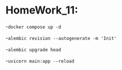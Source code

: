 # HomeWork_11:

-`docker compose up -d`

-`alembic revision --autogenerate -m 'Init'`

-`alembic upgrade head`

-`uvicorn main:app --reload`